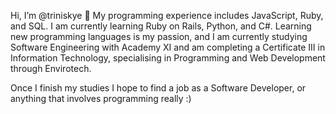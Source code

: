 Hi, I’m @triniskye 👋 
My programming experience includes JavaScript, Ruby, and SQL.
I am currently learning Ruby on Rails, Python, and C#.
Learning new programming languages is my passion, and I am currently studying Software Engineering with 
Academy XI and am completing a Certificate III in Information Technology, specialising in Programming and Web Development through Envirotech. 

Once I finish my studies I hope to find a job as a Software Developer, or anything that involves programming really :) 


